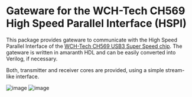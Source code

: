 # Gateware for the WCH-Tech CH569 High Speed Parallel Interface (HSPI)

This package provides gateware to communicate with the
High Speed Parallel Interface of the [WCH-Tech CH569 USB3 Super Speed chip](https://github.com/openwch/ch569).
The gateware is written in amaranth HDL and can be easily converted into Verilog,
if necessary.

Both, transmitter and receiver cores are provided, using a simple stream-like interface.

![image](https://user-images.githubusercontent.com/148607/187302706-f1881097-d995-49b3-b044-a7a7b7d7c661.png)
![image](https://user-images.githubusercontent.com/148607/187303444-c219446b-a1ff-4c3b-b18e-674f6a842718.png)
